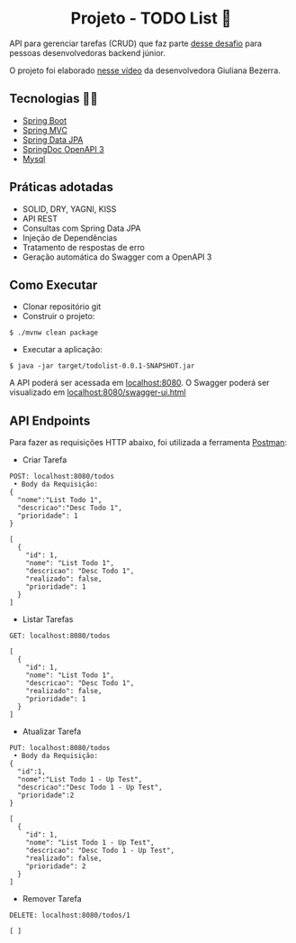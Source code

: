 <h1 align="center">
  Projeto - TODO List 📃
</h1>

API para gerenciar tarefas (CRUD) que faz parte [desse desafio](https://github.com/simplify-liferay/desafio-junior-backend-simplify) para pessoas desenvolvedoras backend júnior. 

O projeto foi elaborado [nesse vídeo](https://youtu.be/IjProDV001o) da desenvolvedora Giuliana Bezerra.

## Tecnologias 👨‍💻

- [Spring Boot](https://spring.io/projects/spring-boot)
- [Spring MVC](https://docs.spring.io/spring-framework/reference/web/webmvc.html)
- [Spring Data JPA](https://spring.io/projects/spring-data-jpa)
- [SpringDoc OpenAPI 3](https://springdoc.org/v2/#spring-webflux-support)
- [Mysql](https://dev.mysql.com/downloads/)

## Práticas adotadas

- SOLID, DRY, YAGNI, KISS
- API REST
- Consultas com Spring Data JPA
- Injeção de Dependências
- Tratamento de respostas de erro
- Geração automática do Swagger com a OpenAPI 3

## Como Executar

- Clonar repositório git
- Construir o projeto:
```
$ ./mvnw clean package
```
- Executar a aplicação:
```
$ java -jar target/todolist-0.0.1-SNAPSHOT.jar
```

A API poderá ser acessada em [localhost:8080](http://localhost:8080).
O Swagger poderá ser visualizado em [localhost:8080/swagger-ui.html](http://localhost:8080/swagger-ui.html)

## API Endpoints

Para fazer as requisições HTTP abaixo, foi utilizada a ferramenta [Postman](https://www.postman.com/):

- Criar Tarefa 
```
POST: localhost:8080/todos
 • Body da Requisição:
{
  "nome":"List Todo 1",
  "descricao":"Desc Todo 1",
  "prioridade": 1
}

[
  {
    "id": 1,
    "nome": "List Todo 1",
    "descricao": "Desc Todo 1",
    "realizado": false,
    "prioridade": 1
  }
]
```

- Listar Tarefas
```
GET: localhost:8080/todos

[
  {
    "id": 1,
    "nome": "List Todo 1",
    "descricao": "Desc Todo 1",
    "realizado": false,
    "prioridade": 1
  }
]
```

- Atualizar Tarefa
```
PUT: localhost:8080/todos
 • Body da Requisição:
{
  "id":1,
  "nome":"List Todo 1 - Up Test",
  "descricao":"Desc Todo 1 - Up Test",
  "prioridade":2
}

[
  {
    "id": 1,
    "nome": "List Todo 1 - Up Test",
    "descricao": "Desc Todo 1 - Up Test",
    "realizado": false,
    "prioridade": 2
  }
]
```

- Remover Tarefa
```
DELETE: localhost:8080/todos/1

[ ]
```
